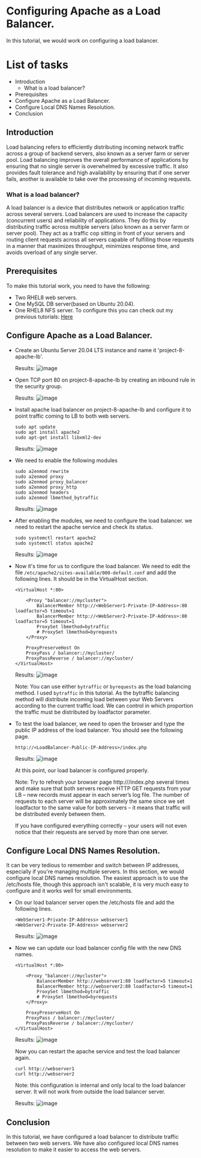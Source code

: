 # Configuring Apache as a Load Balancer.

In this tutorial, we would work on configuring a load balancer.

# List of tasks
- Introduction
    - What is a load balancer?
- Prerequisites
- Configure Apache as a Load Balancer.
- Configure Local DNS Names Resolution.
- Conclusion

## Introduction
Load balancing refers to efficiently distributing incoming network traffic across a group of backend servers, also known as a server farm or server pool. Load balancing improves the overall performance of applications by ensuring that no single server is overwhelmed by excessive traffic. It also provides fault tolerance and high availability by ensuring that if one server fails, another is available to take over the processing of incoming requests.

### What is a load balancer?
A load balancer is a device that distributes network or application traffic across several servers. Load balancers are used to increase the capacity (concurrent users) and reliability of applications. They do this by distributing traffic across multiple servers (also known as a server farm or server pool). They act as a traffic cop sitting in front of your servers and routing client requests across all servers capable of fulfilling those requests in a manner that maximizes throughput, minimizes response time, and avoids overload of any single server.


## Prerequisites
To make this tutorial work, you need to have the following:
- Two RHEL8 web servers.
- One MySQL DB server(based on Ubuntu 20.04).
- One RHEL8 NFS server.
To configure this you can check out my previous tutorials: <a href="https://github.com/manny-uncharted/project-7-DEVOPS-TOOLING-WEBSITE-SOLUTION#introduction">Here</a>

## Configure Apache as a Load Balancer.
- Create an Ubuntu Server 20.04 LTS instance and name it 'project-8-apache-lb'.

    Results:
    ![image](img/apache-lb.png)

- Open TCP port 80 on project-8-apache-lb by creating an inbound rule in the security group.

    Results:
    ![image](img/apache-lb-2.png)

- Install apache load balancer on project-8-apache-lb and configure it to point traffic coming to LB to both web servers.
    ```
    sudo apt update
    sudo apt install apache2
    sudo apt-get install libxml2-dev
    ```

    Results:
    ![image](img/apache-install.png)

- We need to enable the following modules
    ```
    sudo a2enmod rewrite
    sudo a2enmod proxy
    sudo a2enmod proxy_balancer
    sudo a2enmod proxy_http
    sudo a2enmod headers
    sudo a2enmod lbmethod_bytraffic
    ```
    Results:
    ![image](img/apache-enable.png)

- After enabling the modules, we need to configure the load balancer. we need to restart the apache service and check its status.
    ```
    sudo systemctl restart apache2
    sudo systemctl status apache2
    ```
    Results:
    ![image](img/apache-restart.png)

- Now it's time for us to configure the load balancer. We need to edit the file `/etc/apache2/sites-available/000-default.conf` and add the following lines. It should be in the VirtualHost section.
    ```
    <VirtualHost *:80>  

        <Proxy "balancer://mycluster">
            BalancerMember http://<WebServer1-Private-IP-Address>:80 loadfactor=5 timeout=1
            BalancerMember http://<WebServer2-Private-IP-Address>:80 loadfactor=5 timeout=1
            ProxySet lbmethod=bytraffic
            # ProxySet lbmethod=byrequests
        </Proxy>

        ProxyPreserveHost On
        ProxyPass / balancer://mycluster/
        ProxyPassReverse / balancer://mycluster/
    </VirtualHost>
    ```
    Results:
    ![image](img/apache-config.png)

    Note: You can use either `bytraffic` or `byrequests` as the load balancing method. I used `bytraffic` in this tutorial. As the bytraffic balancing method will distribute incoming load between your Web Servers according to the current traffic load. We can control in which proportion the traffic must be distributed by loadfactor parameter.

- To test the load balancer, we need to open the browser and type the public IP address of the load balancer. You should see the following page.

    ```
    http://<LoadBalancer-Public-IP-Address>/index.php
    ```

    Results:
    ![image](img/apache-test.png)

    At this point, our load balancer is configured properly.

    Note: Try to refresh your browser page http://<Load-Balancer-Public-IP-Address-or-Public-DNS-Name>/index.php several times and make sure that both servers receive HTTP GET requests from your LB – new records must appear in each server’s log file. The number of requests to each server will be approximately the same since we set loadfactor to the same value for both servers – it means that traffic will be distributed evenly between them.

    If you have configured everything correctly – your users will not even notice that their requests are served by more than one server.


## Configure Local DNS Names Resolution.
It can be very tedious to remember and switch between IP addresses, especially if you're managing multiple servers. In this section, we would configure local DNS names resolution. The easiest approach is to use the /etc/hosts file, though this approach isn't scalable, it is very much easy to configure and it works well for small environments.

- On our load balancer server open the /etc/hosts file and add the following lines.
    ```
    <WebServer1-Private-IP-Address> webserver1
    <WebServer2-Private-IP-Address> webserver2
    ```
    Results:
    ![image](img/apache-hosts.png)

- Now we can update our load balancer config file with the new DNS names.
    ```
    <VirtualHost *:80>  

        <Proxy "balancer://mycluster">
            BalancerMember http://webserver1:80 loadfactor=5 timeout=1
            BalancerMember http://webserver2:80 loadfactor=5 timeout=1
            ProxySet lbmethod=bytraffic
            # ProxySet lbmethod=byrequests
        </Proxy>

        ProxyPreserveHost On
        ProxyPass / balancer://mycluster/
        ProxyPassReverse / balancer://mycluster/
    </VirtualHost>
    ```
    Results:
    ![image](img/apache-hosts-config.png)

    Now you can restart the apache service and test the load balancer again.

    ```
    curl http://webserver1
    curl http://webserver2
    ```
    Note: this configuration is internal and only local to the load balancer server. It will not work from outside the load balancer server.

    Results:
    ![image](img/apache-hosts-test.png)


## Conclusion
In this tutorial, we have configured a load balancer to distribute traffic between two web servers. We have also configured local DNS names resolution to make it easier to access the web servers.
